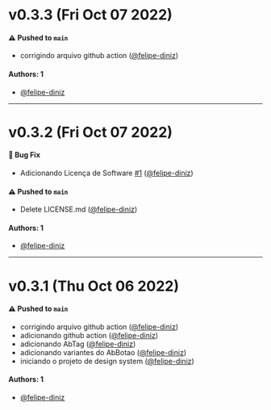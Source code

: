 # v0.3.3 (Fri Oct 07 2022)

#### ⚠️ Pushed to `main`

- corrigindo arquivo github action ([@felipe-diniz](https://github.com/felipe-diniz))

#### Authors: 1

- [@felipe-diniz](https://github.com/felipe-diniz)

---

# v0.3.2 (Fri Oct 07 2022)

#### 🐛 Bug Fix

- Adicionando Licença de Software [#1](https://github.com/felipe-diniz/fdnz-ds/pull/1) ([@felipe-diniz](https://github.com/felipe-diniz))

#### ⚠️ Pushed to `main`

- Delete LICENSE.md ([@felipe-diniz](https://github.com/felipe-diniz))

#### Authors: 1

- [@felipe-diniz](https://github.com/felipe-diniz)

---

# v0.3.1 (Thu Oct 06 2022)

#### ⚠️ Pushed to `main`

- corrigindo arquivo github action ([@felipe-diniz](https://github.com/felipe-diniz))
- adicionando github action ([@felipe-diniz](https://github.com/felipe-diniz))
- adicionando AbTag ([@felipe-diniz](https://github.com/felipe-diniz))
- adicionando variantes do AbBotao ([@felipe-diniz](https://github.com/felipe-diniz))
- iniciando o projeto de design system ([@felipe-diniz](https://github.com/felipe-diniz))

#### Authors: 1

- [@felipe-diniz](https://github.com/felipe-diniz)
